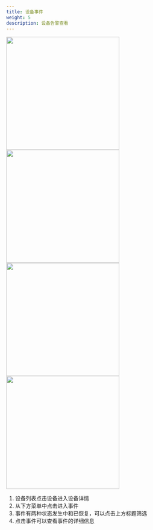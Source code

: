 ```yaml
---
title: 设备事件
weight: 5
description: 设备告警查看
---
```


<img src="/../../zh/photo/docs/app/device/history.png" style="margin-right: 24px" width="300">

<img src="/../../zh/photo/docs/app/device/event.png" style="margin-right: 24px" width="300">

<img src="/../../zh/photo/docs/app/device/event2.png" style="margin-right: 0px" width="300">

<img src="/../../zh/photo/docs/app/device/event1.png" style="margin-right: 24px" width="300">

1. 设备列表点击设备进入设备详情
2. 从下方菜单中点击进入事件
3. 事件有两种状态发生中和已恢复，可以点击上方标题筛选
4. 点击事件可以查看事件的详细信息


